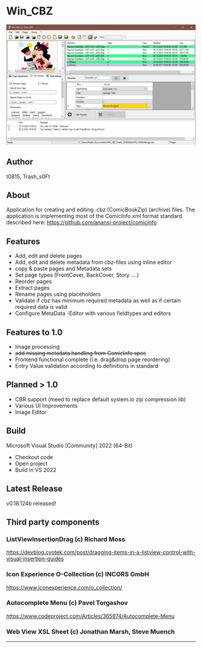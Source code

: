 # Win_CBZ

![Screenshot](/meta/Screenshot.png)

## Author

t0815, Trash_s0Ft

## About

Application for creating and editing .cbz (ComicBookZip)
(archive) files. The application is implementing most of the ComicInfo.xml format
standard described here: https://github.com/anansi-project/comicinfo

## Features

- Add, edit and delete pages
- Add, edit and delete metadata from cbz-files using inline editor
- copy & paste pages and Metadata sets
- Set page types (FrontCover, BackCover, Story ....)
- Reorder pages
- Extract pages
- Rename pages using placeholders
- Validate if cbz has minimum required metadata as well as if certain required data is valid
- Configure MetaData -Editor with various fieldtypes and editors

## Features to 1.0

- Image processing
- ~~add missing metadata handling from ComicInfo spec~~
- Frontend functional complete (i.e. drag&drop page reordering)
- Entry Value validation according to definitions in standard

## Planned > 1.0

- CBR support (meed to replace default system.io zip compression lib)
- Various UI Improvements
- Image Editor

## Build

Microsoft Visual Studio [Community] 2022 (64-Bit) 

- Checkout code
- Open project
- Build in VS 2022

## Latest Release

v0.18.124b released!

## Third party components

### ListViewInsertionDrag (c) Richard Moss

https://devblog.cyotek.com/post/dragging-items-in-a-listview-control-with-visual-insertion-guides


### Icon Experience O-Collection (c) INCORS GmbH

https://www.iconexperience.com/o_collection/


### Autocomplete Menu (c) Pavel Torgashov

https://www.codeproject.com/Articles/365974/Autocomplete-Menu


### Web View XSL Sheet (c) Jonathan Marsh, Steve Muench



***

